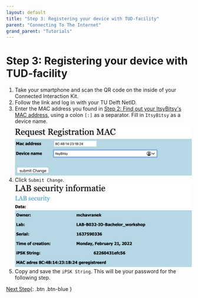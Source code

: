 ```yaml
---
layout: default
title: "Step 3: Registering your device with TUD-facility"
parent: "Connecting To The Internet"
grand_parent: "Tutorials"
---
```


# Step 3: Registering your device with TUD-facility

1. Take your smartphone and scan the QR code on the inside of your Connected Interaction Kit.
2. Follow the link and log in with your TU Delft NetID.
3. Enter the MAC address you found in [Step 2: Find out your ItsyBitsy's MAC address](/docs/tutorials/03-connect-to-the-internet/step-2), using a colon `[:]` as a separator. Fill in  `ItsyBitsy` as a device name.
![Screenshot of the form to input MAC address and device name](assets/tutorial3-enter-mac-address.jpg)
4. Click `Submit Change`.
![Screenshot of the submitted form with iPSK string](assets/tutorial3-ipsk-string.jpg)  
5. Copy and save the `iPSK String`. This will be your password for the following step.

[Next Step](step-4){: .btn .btn-blue }